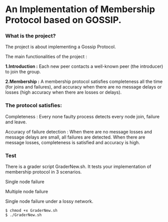 # An Implementation of Membership Protocol based on GOSSIP.

### What is the project?
The project is about implementing a Gossip Protocol.

The main functionalities of the project :

**1.Introduction :** Each new peer contacts a well-known peer (the introducer) to join the group.

**2.Membership :** A membership protocol satisfies completeness all the time (for joins and failures), and accuracy when there are no message delays or losses (high accuracy when there are losses or delays).


### The protocol satisfies:

Completeness : Every none faulty process detects every node join, failure and leave.

Accuracy of failure detection : When there are no message losses and message delays are small, all failures are detected. When there are message losses, completeness is satisfied and accuracy is high. 

### Test

There is a grader script GraderNew.sh. It tests your implementation of membership protocol in 3 scenarios.

Single node failure

Multiple node failure

Single node failure under a lossy network.

	$ chmod +x GraderNew.sh
	$ ./GraderNew.sh
